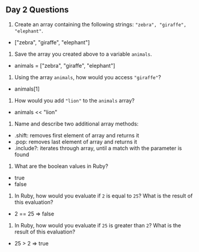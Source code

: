 ## Day 2 Questions

1. Create an array containing the following strings: `"zebra", "giraffe", "elephant"`.

  - ["zebra", "giraffe", "elephant"]

1. Save the array you created above to a variable `animals`.

  - animals = ["zebra", "giraffe", "elephant"]

1. Using the array `animals`, how would you access `"giraffe"`?

  - animals[1]

1. How would you add `"lion"` to the `animals` array?

  - animals << "lion"

1. Name and describe two additional array methods:

  - .shift: removes first element of array and returns it
  - .pop: removes last element of array and returns it
  - .include?: iterates through array, until a match with the parameter is found

1. What are the boolean values in Ruby?

  - true
  - false

1. In Ruby, how would you evaluate if `2` is equal to `25`? What is the result of this evaluation?

  - 2 == 25 => false

1. In Ruby, how would you evaluate if `25` is greater than `2`? What is the result of this evaluation?

  - 25 > 2 => true
